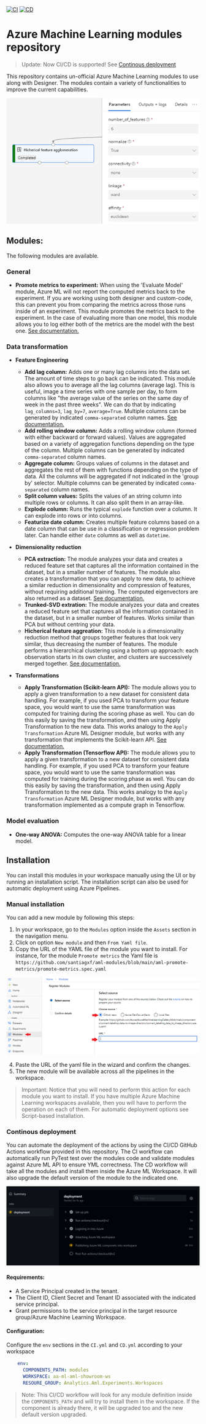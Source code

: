 [![CI](https://github.com/santiagxf/aml-modules/actions/workflows/ci.yml/badge.svg)](https://github.com/santiagxf/aml-modules/actions/workflows/ci.yml)
[![CD](https://github.com/santiagxf/aml-modules/actions/workflows/cd.yml/badge.svg)](https://github.com/santiagxf/aml-modules/actions/workflows/cd.yml)

# Azure Machine Learning modules repository

> Update: Now CI/CD is supported! See [Continous deployment](#Continous-deployment)

This repository contains un-official Azure Machine Learning modules to use along with Designer. The modules contain a variety of functionalities to improve the current capabilities.

![experiments](docs/assets/agglomeration-sample.png)

## Modules:
The following modules are available.

### General

- **Promote metrics to experiment:** When using the 'Evaluate Model' module, Azure ML will not report the computed metrics back to the experiment. If you are working using both designer and custom-code, this can prevent you from comparing the metrics across those runs inside of an experiment. This module promotes the metrics back to the experiment. In the case of evaluating more than one model, this module allows you to log either both of the metrics are the model with the best one. [See documentation.](docs/promote-metrics.MD)

### Data transformation
- **Feature Engineering**
    - **Add lag column:** Adds one or many lag columns into the data set. The amount of time steps to go back can be indicated. This module also allows you to average all the lag columns (average lag). This is useful, image a time series with one sample per day, to form columns like "the average value of the series on the same day of week in the past three weeks". We can do that by indicating `lag_columns=3`, `lag_by=7`, `average=True`. Multiple columns can be generated by indicated `comma-separated` column names. [See documentation.](docs/lag-column.md)
    - **Add rolling window column:** Adds a rolling window column (formed with either backward or forward values). Values are aggregated based on a variety of aggregation functions depending on the type of the column. Multiple columns can be generated by indicated `comma-separated` column names.
    - **Aggregate column:** Groups values of columns in the dataset and aggregates the rest of them with functions depending on the type of data. All the columns will be aggregated if not indicated in the 'group by' selector. Multiple columns can be generated by indicated `comma-separated` column names.
    - **Split column values:** Splits the values of an string column into multiple rows or columns. It can also split them in an array-like.
    - **Explode column:** Runs the typical `explode` function over a column. It can explode into rows or into columns.
    - **Featurize date column:** Creates multiple feature columns based on a date column that can be use in a classification or regression problem later. Can handle either `date` columns as well as `datetime`.
- **Dimensionality reduction**
    - **PCA extraction:** The module analyzes your data and creates a reduced feature set that captures all the information contained in the dataset, but in a smaller number of features. The module also creates a transformation that you can apply to new data, to achieve a similar reduction in dimensionality and compression of features, without requiring additional training. The computed eigenvectors are also returned as a dataset. [See documentation.](docs/extract-pca.MD)
    - **Trunked-SVD extration:** The module analyzes your data and creates a reduced feature set that captures all the information contained in the dataset, but in a smaller number of features. Works similar than PCA but without centring your data.
    - **Hicherical feature aggreation:** This module is a dimensionality reduction method that groups together features that look very similar, thus decreasing the number of features. The module performs a hierarchical clustering using a bottom up approach: each observation starts in its own cluster, and clusters are successively merged together. [See documentation.](docs/feature-agglomeration.MD)

 - **Transformations**
    - **Apply Transformation (Scikit-learn API):** The module allows you to apply a given transformation to a new dataset for consistent data handling. For example, if you used PCA to transform your feature space, you would want to use the same transformation was computed for training during the scoring phase as well. You can do this easily by saving the transformation, and then using Apply Transformation to the new data. This works analogy to the `Apply Transformation` Azure ML Designer module, but works with any transformation that implements the Scikit-learn API. [See documentation.](docs/apply-transformation.MD)
    - **Apply Transformation (Tensorflow API):** The module allows you to apply a given transformation to a new dataset for consistent data handling. For example, if you used PCA to transform your feature space, you would want to use the same transformation was computed for training during the scoring phase as well. You can do this easily by saving the transformation, and then using Apply Transformation to the new data. This works analogy to the `Apply Transformation` Azure ML Designer module, but works with any transformation implemented as a compute graph in Tensorflow.

### Model evaluation

- **One-way ANOVA:** Computes the one-way ANOVA table for a linear model.



## Installation
You can install this modules in your workspace manually using the UI or by running an installation script. The installation script can also be used for automatic deployment using Azure Pipelines.

### Manual installation
You can add a new module by following this steps:
 1. In your workspace, go to the `Modules` option inside the `Assets` section in the navigation menu.
 2. Click on option `New module` and then `From Yaml file`.
 3. Copy the URL of the YAML file of the module you want to install. For instance, for the module `Promote metrics` the Yaml file is `https://github.com/santiagxf/aml-modules/blob/main/aml-promote-metrics/promote-metrics.spec.yaml`

!['Manual installation'](docs/assets/add-modules.png)

 4. Paste the URL of the yaml file in the wizard and confirm the changes.
 5. The new module will be available across all the pipelines in the workspace.

> Important: Notice that you will need to perform this action for each module you want to install. If you have multiple Azure Machine Learning workspaces available, then you will have to perform the operation on each of them. For automatic deployment options see Script-based installation.

### Continous deployment

You can automate the deployment of the actions by using the CI/CD GitHub Actions workflow provided in this repository. The CI workflow can automatically run PyTest test over the modules code and validate modules against Azure ML API to ensure YML correctness. The CD workflow will take all the modules and install them inside the Azure ML Workspace. It will also upgrade the default version of the module to the indicated one.

![image](docs/assets/cd-steps.png)

#### Requirements:
- A Service Principal created in the tenant.
- The Client ID, Client Secret and Tenant ID associated with the indicated service principal.
- Grant permissions to the service principal in the target resource group/Azure Machine Learning Workspace.


#### Configuration:

Configure the `env` sections in the `CI.yml` and `CD.yml` according to your workspace

```yml
    env:
      COMPONENTS_PATH: modules
      WORKSPACE: aa-ml-aml-showroom-ws
      RESOURE_GROUP: Analytics.Aml.Experiments.Workspaces
```

> Note: This CI/CD workflow will look for any module definition inside the `COMPONENTS_PATH` and will try to install them in the workspace. If the component is already there, it will be upgraded too and the new default version upgraded.
